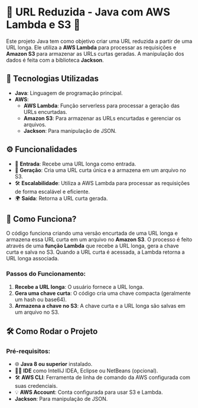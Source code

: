 # 🔗 **URL Reduzida - Java com AWS Lambda e S3** 🚀

Este projeto Java tem como objetivo criar uma URL reduzida a partir de uma URL longa. Ele utiliza a **AWS Lambda** para processar as requisições e **Amazon S3** para armazenar as URLs curtas geradas. A manipulação dos dados é feita com a biblioteca **Jackson**.

## 🚀 **Tecnologias Utilizadas**

- **Java**: Linguagem de programação principal.
- **AWS**:
  - **AWS Lambda**: Função serverless para processar a geração das URLs encurtadas.
  - **Amazon S3**: Para armazenar as URLs encurtadas e gerenciar os arquivos.
  - **Jackson**: Para manipulação de JSON.
  
## ⚙️ **Funcionalidades**

- 📝 **Entrada**: Recebe uma URL longa como entrada.
- 🔗 **Geração**: Cria uma URL curta única e a armazena em um arquivo no S3.
- 🛠 **Escalabilidade**: Utiliza a AWS Lambda para processar as requisições de forma escalável e eficiente.
- 🌍 **Saída**: Retorna a URL curta gerada.

## 🧩 **Como Funciona?**

O código funciona criando uma versão encurtada de uma URL longa e armazena essa URL curta em um arquivo no **Amazon S3**. O processo é feito através de uma **função Lambda** que recebe a URL longa, gera a chave curta e salva no S3. Quando a URL curta é acessada, a Lambda retorna a URL longa associada.

### Passos do Funcionamento:
1. **Recebe a URL longa**: O usuário fornece a URL longa.
2. **Gera uma chave curta**: O código cria uma chave compacta (geralmente um hash ou base64).
3. **Armazena a chave no S3**: A chave curta e a URL longa são salvas em um arquivo no S3.

## 🛠 **Como Rodar o Projeto**

### Pré-requisitos:
- 🌐 **Java 8 ou superior** instalado.
- 🧑‍💻 **IDE** como IntelliJ IDEA, Eclipse ou NetBeans (opcional).
- 🛠 **AWS CLI**: Ferramenta de linha de comando da AWS configurada com suas credenciais.
- 💡 **AWS Account**: Conta configurada para usar S3 e Lambda.
- **Jackson**: Para manipulação de JSON.
